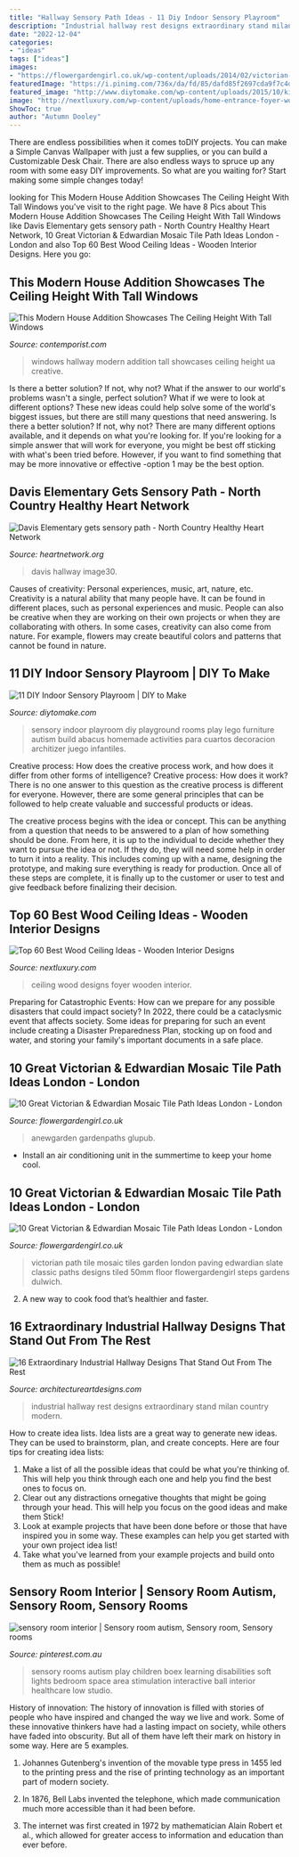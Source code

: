 ```yaml
---
title: "Hallway Sensory Path Ideas - 11 Diy Indoor Sensory Playroom"
description: "Industrial hallway rest designs extraordinary stand milan country modern"
date: "2022-12-04"
categories:
- "ideas"
tags: ["ideas"]
images:
- "https://flowergardengirl.co.uk/wp-content/uploads/2014/02/victorian-and-edwardian-mosaic-garden-path-designs-and-styles-london-10.jpg"
featuredImage: "https://i.pinimg.com/736x/da/fd/85/dafd85f2697cda9f7c4d930253be4e10--sensory-rooms-autism-sensory.jpg"
featured_image: "http://www.diytomake.com/wp-content/uploads/2015/10/kids-palyroom.jpg"
image: "http://nextluxury.com/wp-content/uploads/home-entrance-foyer-wood-ceiling-ideas.jpg"
ShowToc: true
author: "Autumn Dooley"
---
```



There are endless possibilities when it comes toDIY projects. You can make a Simple Canvas Wallpaper with just a few supplies, or you can build a Customizable Desk Chair. There are also endless ways to spruce up any room with some easy DIY improvements. So what are you waiting for? Start making some simple changes today!

	

		
looking for This Modern House Addition Showcases The Ceiling Height With Tall Windows you've visit to the right page. We have 8 Pics about This Modern House Addition Showcases The Ceiling Height With Tall Windows like Davis Elementary gets sensory path - North Country Healthy Heart Network, 10 Great Victorian &amp; Edwardian Mosaic Tile Path Ideas London - London and also Top 60 Best Wood Ceiling Ideas - Wooden Interior Designs. Here you go:
		
    
## This Modern House Addition Showcases The Ceiling Height With Tall Windows

<img loading=lazy src="https://www.contemporist.com/wp-content/uploads/2019/07/contemporary-hallway-280719-806-03-800x1200.jpg" onerror="this.onerror=null;this.src='https://tse1.mm.bing.net/th?id=OIP.sXaDn1iDMFUmi4ycdMdCxwHaLH&amp;pid=15.1';" alt="This Modern House Addition Showcases The Ceiling Height With Tall Windows">

_Source: contemporist.com_

>windows hallway modern addition tall showcases ceiling height ua creative. 

	

Is there a better solution? If not, why not?
What if the answer to our world's problems wasn't a single, perfect solution? What if we were to look at different options? These new ideas could help solve some of the world's biggest issues, but there are still many questions that need answering. Is there a better solution? If not, why not? There are many different options available, and it depends on what you're looking for. If you're looking for a simple answer that will work for everyone, you might be best off sticking with what's been tried before. However, if you want to find something that may be more innovative or effective -option 1 may be the best option.

    
## Davis Elementary Gets Sensory Path - North Country Healthy Heart Network

<img loading=lazy src="https://heartnetwork.org/wp-content/uploads/2019/12/sensory-path-923x1024.jpeg" onerror="this.onerror=null;this.src='https://tse1.mm.bing.net/th?id=OIP.rTitLFqoqVpUiUkEclJ2RwHaIN&amp;pid=15.1';" alt="Davis Elementary gets sensory path - North Country Healthy Heart Network">

_Source: heartnetwork.org_

>davis hallway image30. 

	

Causes of creativity: Personal experiences, music, art, nature, etc.
Creativity is a natural ability that many people have. It can be found in different places, such as personal experiences and music. People can also be creative when they are working on their own projects or when they are collaborating with others. In some cases, creativity can also come from nature. For example, flowers may create beautiful colors and patterns that cannot be found in nature.

    
## 11 DIY Indoor Sensory Playroom | DIY To Make

<img loading=lazy src="http://www.diytomake.com/wp-content/uploads/2015/10/kids-palyroom.jpg" onerror="this.onerror=null;this.src='https://tse3.mm.bing.net/th?id=OIP.TddGmEpUNrNmFZhROtqUjQHaHG&amp;pid=15.1';" alt="11 DIY Indoor Sensory Playroom | DIY to Make">

_Source: diytomake.com_

>sensory indoor playroom diy playground rooms play lego furniture autism build abacus homemade activities para cuartos decoracion architizer juego infantiles. 

	

Creative process: How does the creative process work, and how does it differ from other forms of intelligence?
Creative process: How does it work?
There is no one answer to this question as the creative process is different for everyone. However, there are some general principles that can be followed to help create valuable and successful products or ideas. 

The creative process begins with the idea or concept. This can be anything from a question that needs to be answered to a plan of how something should be done. From here, it is up to the individual to decide whether they want to pursue the idea or not. If they do, they will need some help in order to turn it into a reality. This includes coming up with a name, designing the prototype, and making sure everything is ready for production. Once all of these steps are complete, it is finally up to the customer or user to test and give feedback before finalizing their decision.

    
## Top 60 Best Wood Ceiling Ideas - Wooden Interior Designs

<img loading=lazy src="http://nextluxury.com/wp-content/uploads/home-entrance-foyer-wood-ceiling-ideas.jpg" onerror="this.onerror=null;this.src='https://tse3.mm.bing.net/th?id=OIP.kIt40WldjQarqw0xksbHoAAAAA&amp;pid=15.1';" alt="Top 60 Best Wood Ceiling Ideas - Wooden Interior Designs">

_Source: nextluxury.com_

>ceiling wood designs foyer wooden interior. 

	

Preparing for Catastrophic Events: How can we prepare for any possible disasters that could impact society?
In 2022, there could be a cataclysmic event that affects society. Some ideas for preparing for such an event include creating a Disaster Preparedness Plan, stocking up on food and water, and storing your family's important documents in a safe place.

    
## 10 Great Victorian &amp; Edwardian Mosaic Tile Path Ideas London - London

<img loading=lazy src="https://flowergardengirl.co.uk/wp-content/uploads/2014/02/victorian-and-edwardian-mosaic-garden-path-designs-and-styles-london-10.jpg" onerror="this.onerror=null;this.src='https://tse4.mm.bing.net/th?id=OIP.i7w4kJRH2lITacyMeBCuRAHaLG&amp;pid=15.1';" alt="10 Great Victorian &amp; Edwardian Mosaic Tile Path Ideas London - London">

_Source: flowergardengirl.co.uk_

>anewgarden gardenpaths glupub. 

	

- Install an air conditioning unit in the summertime to keep your home cool.

    
## 10 Great Victorian &amp; Edwardian Mosaic Tile Path Ideas London - London

<img loading=lazy src="http://flowergardengirl.co.uk/wp-content/uploads/2014/02/victorian-and-edwardian-mosaic-garden-path-designs-and-styles-london-6.jpg" onerror="this.onerror=null;this.src='https://tse2.mm.bing.net/th?id=OIP.rOvJl-E6U1eaoc8Pcq68YAHaNK&amp;pid=15.1';" alt="10 Great Victorian &amp; Edwardian Mosaic Tile Path Ideas London - London">

_Source: flowergardengirl.co.uk_

>victorian path tile mosaic tiles garden london paving edwardian slate classic paths designs tiled 50mm floor flowergardengirl steps gardens dulwich. 

	

2. A new way to cook food that’s healthier and faster.

    
## 16 Extraordinary Industrial Hallway Designs That Stand Out From The Rest

<img loading=lazy src="https://www.architectureartdesigns.com/wp-content/uploads/2017/09/16-Extraordinary-Industrial-Hallway-Designs-That-Stand-Out-From-The-Rest-9.jpg" onerror="this.onerror=null;this.src='https://tse4.mm.bing.net/th?id=OIP._UvXlNPbXCDRIRgAGU8qnQHaKJ&amp;pid=15.1';" alt="16 Extraordinary Industrial Hallway Designs That Stand Out From The Rest">

_Source: architectureartdesigns.com_

>industrial hallway rest designs extraordinary stand milan country modern. 

	

How to create idea lists.
Idea lists are a great way to generate new ideas. They can be used to brainstorm, plan, and create concepts. Here are four tips for creating idea lists:
1. Make a list of all the possible ideas that could be what you're thinking of. This will help you think through each one and help you find the best ones to focus on.
2. Clear out any distractions ornegative thoughts that might be going through your head. This will help you focus on the good ideas and make them Stick!
3. Look at example projects that have been done before or those that have inspired you in some way. These examples can help you get started with your own project idea list!
4. Take what you've learned from your example projects and build onto them as much as possible!

    
## Sensory Room Interior | Sensory Room Autism, Sensory Room, Sensory Rooms

<img loading=lazy src="https://i.pinimg.com/736x/da/fd/85/dafd85f2697cda9f7c4d930253be4e10--sensory-rooms-autism-sensory.jpg" onerror="this.onerror=null;this.src='https://tse2.mm.bing.net/th?id=OIP.H0LEcDcnJ_sK3d_BXw7nTQHaE8&amp;pid=15.1';" alt="sensory room interior | Sensory room autism, Sensory room, Sensory rooms">

_Source: pinterest.com.au_

>sensory rooms autism play children boex learning disabilities soft lights bedroom space area stimulation interactive ball interior healthcare low studio. 

	

History of innovation:
The history of innovation is filled with stories of people who have inspired and changed the way we live and work. Some of these innovative thinkers have had a lasting impact on society, while others have faded into obscurity. But all of them have left their mark on history in some way. Here are 5 examples.
1) Johannes Gutenberg's invention of the movable type press in 1455 led to the printing press and the rise of printing technology as an important part of modern society.

2) In 1876, Bell Labs invented the telephone, which made communication much more accessible than it had been before.

3) The internet was first created in 1972 by mathematician Alain Robert et al., which allowed for greater access to information and education than ever before.

